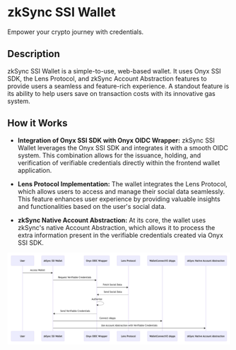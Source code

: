 # zkSync SSI Wallet

Empower your crypto journey with credentials.

## Description

zkSync SSI Wallet is a simple-to-use, web-based wallet. It uses Onyx SSI SDK, the Lens Protocol, and zkSync Account Abstraction features to provide users a seamless and feature-rich experience. A standout feature is its ability to help users save on transaction costs with its innovative gas system.

## How it Works

- **Integration of Onyx SSI SDK with Onyx OIDC Wrapper:** zkSync SSI Wallet leverages the Onyx SSI SDK and integrates it with a smooth OIDC system. This combination allows for the issuance, holding, and verification of verifiable credentials directly within the frontend wallet application.

- **Lens Protocol Implementation:** The wallet integrates the Lens Protocol, which allows users to access and manage their social data seamlessly. This feature enhances user experience by providing valuable insights and functionalities based on the user's social data.

- **zkSync Native Account Abstraction:** At its core, the wallet uses zkSync's native Account Abstraction, which allows it to process the extra information present in the verifiable credentials created via Onyx SSI SDK.

![diagram](./docs/diagram.png)
